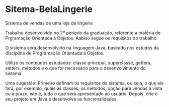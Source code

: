 # Sitema-BelaLingerie
 Sistema de vendas de uma loja de lingerie
 
 Trabalho desenvolvido no 2º período da graduação, referente a matéria de Prgramação Orientada à Objetos. Aabixo segue os requisitos do trabalho:

O sistema será desenvolvido na linguagem Java, baseado nos estudos da disciplina de Programação Orientada a Objetos.

Utilize os conteúdos estudados: classe principal, superclasse, getters, setters, métodos e o que for necessário para o desenvolvimento do sistema.

Uma sugestão: Primeiro definam os requisitos do sistema, ou seja, o que ele fará, por exemplo, quais as classes, os métodos, opção para vendas à vista ou à prazo, isto é, tudo o que será apresentado ao usuário. Depois, crie o seu projeto em Java e desenvolva as funcionalidades.
